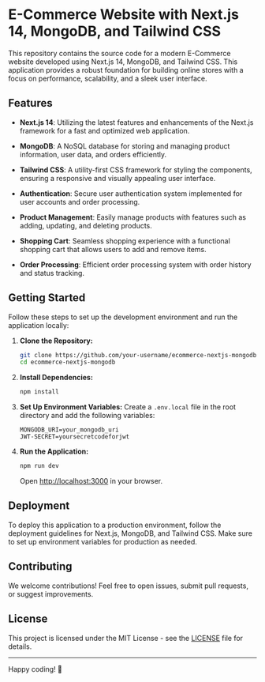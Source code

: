 # E-Commerce Website with Next.js 14, MongoDB, and Tailwind CSS

This repository contains the source code for a modern E-Commerce website developed using Next.js 14, MongoDB, and Tailwind CSS. This application provides a robust foundation for building online stores with a focus on performance, scalability, and a sleek user interface.

## Features

- **Next.js 14**: Utilizing the latest features and enhancements of the Next.js framework for a fast and optimized web application.

- **MongoDB**: A NoSQL database for storing and managing product information, user data, and orders efficiently.

- **Tailwind CSS**: A utility-first CSS framework for styling the components, ensuring a responsive and visually appealing user interface.

- **Authentication**: Secure user authentication system implemented for user accounts and order processing.

- **Product Management**: Easily manage products with features such as adding, updating, and deleting products.

- **Shopping Cart**: Seamless shopping experience with a functional shopping cart that allows users to add and remove items.

- **Order Processing**: Efficient order processing system with order history and status tracking.

## Getting Started

Follow these steps to set up the development environment and run the application locally:

1. **Clone the Repository:**
   ```bash
   git clone https://github.com/your-username/ecommerce-nextjs-mongodb.git
   cd ecommerce-nextjs-mongodb
   ```

2. **Install Dependencies:**
   ```bash
   npm install
   ```

3. **Set Up Environment Variables:**
   Create a `.env.local` file in the root directory and add the following variables:

   ```env
   MONGODB_URI=your_mongodb_uri
   JWT-SECRET=yoursecretcodeforjwt
   ```

4. **Run the Application:**
   ```bash
   npm run dev
   ```

   Open [http://localhost:3000](http://localhost:3000) in your browser.

## Deployment

To deploy this application to a production environment, follow the deployment guidelines for Next.js, MongoDB, and Tailwind CSS. Make sure to set up environment variables for production as needed.

## Contributing

We welcome contributions! Feel free to open issues, submit pull requests, or suggest improvements.

## License

This project is licensed under the MIT License - see the [LICENSE](LICENSE) file for details.

---

Happy coding! 🚀